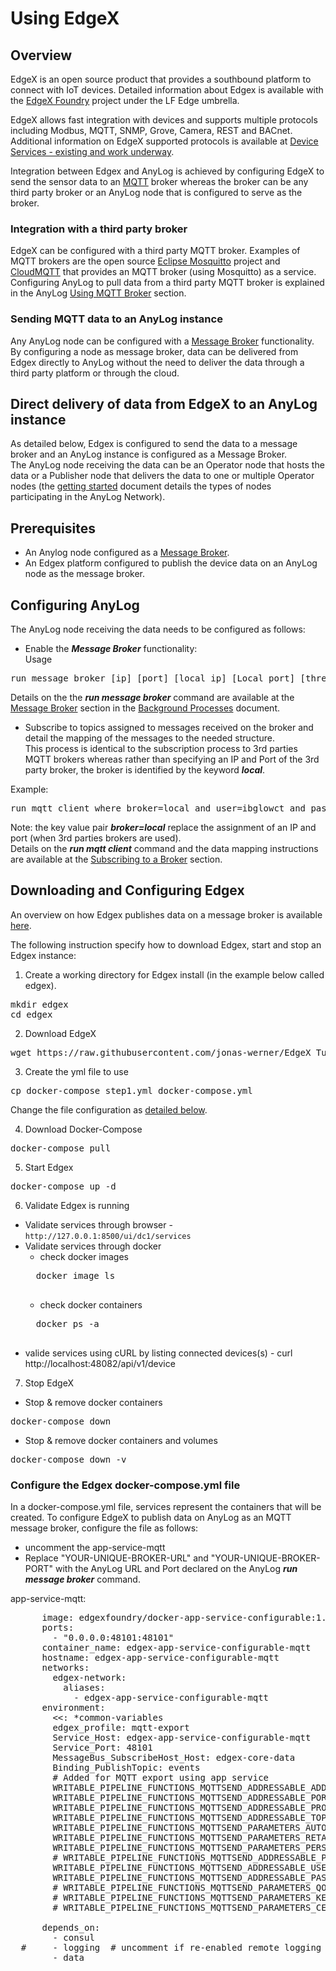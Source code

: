 # Using EdgeX

## Overview

EdgeX is an open source product that provides a southbound platform to connect with IoT devices.
Detailed information about Edgex is available with the [EdgeX Foundry](https://www.edgexfoundry.org/ecosystem/members/) project under the LF Edge umbrella.  

EdgeX allows fast integration with devices and supports multiple protocols including Modbus, MQTT, SNMP, Grove, Camera, REST and BACnet.
Additional information on EdgeX supported protocols is available at [Device Services - existing and work underway](https://wiki.edgexfoundry.org/display/FA/Device+Services+-+existing+and+work+underway).  

Integration between Edgex and AnyLog is achieved by configuring EdgeX to send the sensor data to an [MQTT](https://en.wikipedia.org/wiki/MQTT) broker
whereas the broker can be any third party broker or an AnyLog node that is configured to serve as the broker.

### Integration with a third party broker
EdgeX can be configured with a third party MQTT broker. Examples of MQTT brokers are the open source [Eclipse Mosquitto](https://mosquitto.org/) project 
and [CloudMQTT](https://www.cloudmqtt.com/) that provides an MQTT broker (using Mosquitto) as a service.  
Configuring AnyLog to pull data from a third party MQTT broker is explained in the AnyLog [Using MQTT Broker](https://github.com/AnyLog-co/documentation/blob/master/mqtt.md#using-mqtt-broker) section.

### Sending MQTT data to an AnyLog instance

Any AnyLog node can be configured with a [Message Broker](https://en.wikipedia.org/wiki/Message_broker) functionality.  
By configuring a node as message broker, data can be delivered from Edgex directly to AnyLog without the need to deliver the data through a third party platform or through the cloud.

## Direct delivery of data from EdgeX to an AnyLog instance 

As detailed below, Edgex is configured to send the data to a message broker and an AnyLog instance is configured as a Message Broker.  
The AnyLog node receiving the data can be an Operator node that hosts the data or a Publisher node that delivers the data to one or multiple Operator nodes 
(the [getting started](https://github.com/AnyLog-co/documentation/blob/master/getting%20started.md#type-of-instances) document details the types of nodes participating in the AnyLog Network). 

## Prerequisites

* An Anylog node configured as a [Message Broker](https://github.com/AnyLog-co/documentation/blob/master/background%20processes.md#message-broker).
* An Edgex platform configured to publish the device data on an AnyLog node as the message broker.

## Configuring AnyLog

The AnyLog node receiving the data needs to be configured as follows:

* Enable the ***Message Broker*** functionality:   
Usage
<pre>
run message broker [ip] [port] [local ip] [Local port] [threads]
</pre>
Details on the the ***run message broker*** command are available at the [Message Broker](https://github.com/AnyLog-co/documentation/blob/master/background%20processes.md#message-broker)
section in the [Background Processes](https://github.com/AnyLog-co/documentation/blob/master/background%20processes.md#background-processes) document.

* Subscribe to topics assigned to messages received on the broker and detail the mapping of the messages to the needed structure.  
This process is identical to the subscription process to 3rd parties MQTT brokers whereas rather than specifying an IP and Port of the 3rd party broker, the broker is identified by the keyword ***local***.  
  
Example:
<pre>
run mqtt client where broker=local and user=ibglowct and password=MSY4e009J7ts and log=false and topic=(name=anylogedgex and dbms=edgex and table='bring [device]' and column.timestamp.timestamp=now and column.value.int='bring [readings][][value]' and column.name.str='bring [readings][][name]')
</pre>
Note: the key value pair ***broker=local*** replace the assignment of an IP and port (when 3rd parties brokers are used).    
Details on the ***run mqtt client*** command and the data mapping instructions are available at the [Subscribing to a Broker](https://github.com/AnyLog-co/documentation/blob/master/mqtt.md#subscribing-to-a-broker) section.  

## Downloading and Configuring Edgex
An overview on how Edgex publishes data on a message broker is available [here](https://docs.edgexfoundry.org/1.3/examples/Ch-ExamplesAddingMQTTDevice/). 

The following instruction specify how to download Edgex, start and stop an Edgex instance:

1) Create a working directory for Edgex install (in the example below called edgex).
<pre>
mkdir edgex 
cd edgex 
</pre>

2) Download EdgeX
<pre>
wget https://raw.githubusercontent.com/jonas-werner/EdgeX_Tutorial/master/docker-compose_files/docker-compose_step1.yml
</pre>

3) Create the yml file to use
<pre>
cp docker-compose_step1.yml docker-compose.yml 
</pre>
Change the file configuration as [detailed below](#configure-the-docker-composeyml-file).

4) Download Docker-Compose
<pre>
docker-compose pull 
</pre>

5) Start Edgex
<pre>
docker-compose up -d 
</pre>

6) Validate Edgex is running

* Validate services through browser - ```http://127.0.0.1:8500/ui/dc1/services```
* Validate services through docker
    * check docker images
    <pre>
    docker image ls
    </pre>
    * check docker containers 
    <pre>
    docker ps -a
    </pre>
* valide services using cURL by listing connected devices(s) - curl http://localhost:48082/api/v1/device

7) Stop EdgeX
*  Stop & remove docker containers
<pre>
docker-compose down
</pre>
*  Stop & remove docker containers and volumes
<pre>
docker-compose down -v
</pre>


### Configure the Edgex docker-compose.yml file

In a docker-compose.yml file, services represent the containers that will be created. 
To configure EdgeX to publish data on AnyLog as an MQTT message broker, configure the file as follows:
* uncomment the app-service-mqtt
* Replace "YOUR-UNIQUE-BROKER-URL" and "YOUR-UNIQUE-BROKER-PORT" with the AnyLog URL and Port declared on the AnyLog ***run message broker*** command.

app-service-mqtt:
<pre>
      image: edgexfoundry/docker-app-service-configurable:1.1.0
      ports:
        - "0.0.0.0:48101:48101"
      container_name: edgex-app-service-configurable-mqtt
      hostname: edgex-app-service-configurable-mqtt
      networks:
        edgex-network:
          aliases:
            - edgex-app-service-configurable-mqtt
      environment:
        <<: *common-variables
        edgex_profile: mqtt-export
        Service_Host: edgex-app-service-configurable-mqtt
        Service_Port: 48101
        MessageBus_SubscribeHost_Host: edgex-core-data
        Binding_PublishTopic: events
        # Added for MQTT export using app service
        WRITABLE_PIPELINE_FUNCTIONS_MQTTSEND_ADDRESSABLE_ADDRESS: "YOUR-UNIQUE-BROKER-URL" 
        WRITABLE_PIPELINE_FUNCTIONS_MQTTSEND_ADDRESSABLE_PORT: "YOUR-UNIQUE-BROKER-PORT" 
        WRITABLE_PIPELINE_FUNCTIONS_MQTTSEND_ADDRESSABLE_PROTOCOL: tcp
        WRITABLE_PIPELINE_FUNCTIONS_MQTTSEND_ADDRESSABLE_TOPIC: "YOUR-UNIQUE-TOPIC"
        WRITABLE_PIPELINE_FUNCTIONS_MQTTSEND_PARAMETERS_AUTORECONNECT: "true"
        WRITABLE_PIPELINE_FUNCTIONS_MQTTSEND_PARAMETERS_RETAIN: "true"
        WRITABLE_PIPELINE_FUNCTIONS_MQTTSEND_PARAMETERS_PERSISTONERROR: "false"
        # WRITABLE_PIPELINE_FUNCTIONS_MQTTSEND_ADDRESSABLE_PUBLISHER: 
        WRITABLE_PIPELINE_FUNCTIONS_MQTTSEND_ADDRESSABLE_USER: "YOUR-UNIQUE-USER"
        WRITABLE_PIPELINE_FUNCTIONS_MQTTSEND_ADDRESSABLE_PASSWORD: "YOUR-UNIQUE-PASSWORD"
        # WRITABLE_PIPELINE_FUNCTIONS_MQTTSEND_PARAMETERS_QOS: ["your quality or service"]
        # WRITABLE_PIPELINE_FUNCTIONS_MQTTSEND_PARAMETERS_KEY: [your Key]  
        # WRITABLE_PIPELINE_FUNCTIONS_MQTTSEND_PARAMETERS_CERT: [your Certificate]

      depends_on:
        - consul
  #     - logging  # uncomment if re-enabled remote logging
        - data
</pre>

